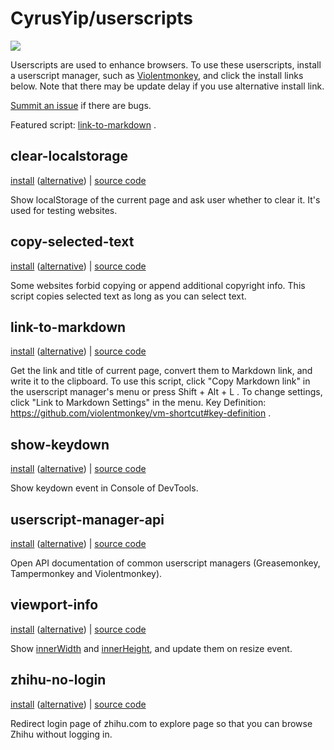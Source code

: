 # CyrusYip/userscripts

[![](https://data.jsdelivr.com/v1/package/gh/CyrusYip/userscripts/badge?style=rounded)](https://www.jsdelivr.com/package/gh/CyrusYip/userscripts)

Userscripts are used to enhance browsers. To use these userscripts, install a userscript manager, such as [Violentmonkey](https://violentmonkey.github.io/), and click the install links below. Note that there may be update delay if you use alternative install link.

[Summit an issue](https://github.com/CyrusYip/userscripts/issues) if there are bugs.

Featured script: [link-to-markdown](#link-to-markdown) .

## clear-localstorage

[install](https://github.com/CyrusYip/userscripts/raw/main/scripts/clear-localstorage.user.js)
([alternative]( https://cdn.jsdelivr.net/gh/CyrusYip/userscripts@main/scripts/clear-localstorage.user.js))
|
[source code](scripts/clear-localstorage.user.js)

Show localStorage of the current page and ask user whether to clear it. It's used for testing websites.

## copy-selected-text

[install](https://github.com/CyrusYip/userscripts/raw/main/scripts/copy-selected-text.user.js)
([alternative]( https://cdn.jsdelivr.net/gh/CyrusYip/userscripts@main/scripts/copy-selected-text.user.js))
|
[source code](scripts/copy-selected-text.user.js)

Some websites forbid copying or append additional copyright info. This script copies selected text as long as you can select text.

## link-to-markdown

[install][install] ([alternative][alternative]) | [source code][source code]

[install]: https://github.com/CyrusYip/userscripts/raw/main/scripts/link-to-markdown.user.js
[alternative]: https://cdn.jsdelivr.net/gh/CyrusYip/userscripts@main/scripts/link-to-markdown.user.js
[source code]: scripts/link-to-markdown.user.js

Get the link and title of current page, convert them to Markdown link, and write it to the clipboard. To use this script, click "Copy Markdown link" in the userscript manager's menu or press Shift + Alt + L . To change settings, click "Link to Markdown Settings" in the menu. Key Definition: https://github.com/violentmonkey/vm-shortcut#key-definition .

## show-keydown

[install](https://github.com/CyrusYip/userscripts/raw/main/scripts/show-keydown.user.js)
([alternative]( https://cdn.jsdelivr.net/gh/CyrusYip/userscripts@main/scripts/show-keydown.user.js))
|
[source code](scripts/show-keydown.user.js)

Show keydown event in Console of DevTools.

## userscript-manager-api

[install](https://github.com/CyrusYip/userscripts/raw/main/scripts/userscript-manager-api.user.js)
([alternative]( https://cdn.jsdelivr.net/gh/CyrusYip/userscripts@main/scripts/userscript-manager-api.user.js))
|
[source code](scripts/userscript-manager-api.user.js)

Open API documentation of common userscript managers (Greasemonkey, Tampermonkey and Violentmonkey).

## viewport-info

[install](https://github.com/CyrusYip/userscripts/raw/main/scripts/viewport-info.user.js)
([alternative]( https://cdn.jsdelivr.net/gh/CyrusYip/userscripts@main/scripts/viewport-info.user.js))
|
[source code](scripts/viewport-info.user.js)

Show [innerWidth](https://developer.mozilla.org/en-US/docs/Web/API/Window/innerWidth) and [innerHeight](https://developer.mozilla.org/en-US/docs/Web/API/Window/innerHeight), and update them on resize event.

## zhihu-no-login

[install](https://github.com/CyrusYip/userscripts/raw/main/scripts/zhihu-no-login.user.js)
([alternative]( https://cdn.jsdelivr.net/gh/CyrusYip/userscripts@main/scripts/zhihu-no-login.user.js))
|
[source code](scripts/zhihu-no-login.user.js)

Redirect login page of zhihu.com to explore page so that you can browse Zhihu without logging in.
